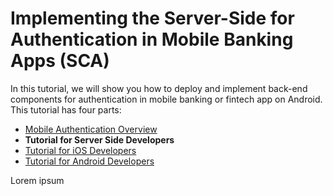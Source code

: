 # Implementing the Server-Side for Authentication in Mobile Banking Apps (SCA)

<!-- AUTHOR joshis_tweets 2020-05-04T00:00:00Z -->

In this tutorial, we will show you how to deploy and implement back-end components for authentication in mobile banking or fintech app on Android. This tutorial has four parts:

- [Mobile Authentication Overview](./)
- **Tutorial for Server Side Developers**
- [Tutorial for iOS Developers](./iOS-Tutorial)
- [Tutorial for Android Developers](./Android-Tutorial)

Lorem ipsum
